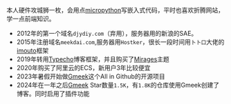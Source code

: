 本人硬件攻城狮一枚，会用点[micropython](https://micropython.org/)写嵌入式代码，平时也喜欢折腾网站，学一点前端知识。

- 2012年的第一个域名`djydiy.com`（弃用），服务器用的新浪的SAE。
- 2015年注册域名`meekdai.com`,服务器用`Hostker`，很长一段时间用`卜卜口`大佬的[imouto](https://github.com/itorr/imouto)框架
- 2019年转用[Typecho](https://typecho.org/)博客框架，并且购买了[Mirages](https://get233.com/archives/mirages-intro.html)主题
- 2020年购买了阿里云的ECS，新用户3年比较便宜
- 2023年暑假开始做[Gmeek](https://github.com/Meekdai/Gmeek)这个All in Github的开源项目
- 2024年在一年之后[Gmeek](https://github.com/Meekdai/Gmeek) Star数量`1.5K`，有`1.8K`的仓库使用Gmeek创建了博客。同时启用了插件功能

